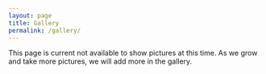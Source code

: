 ```yaml
---
layout: page
title: Gallery
permalink: /gallery/
---
```

This page is current not available to show pictures at this time. As we grow and take more pictures, we will add more in the gallery.
